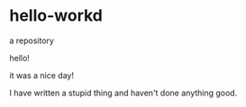 # hello-workd
a repository

hello!

it was a nice day!

I have written a stupid thing and haven't done anything good.

